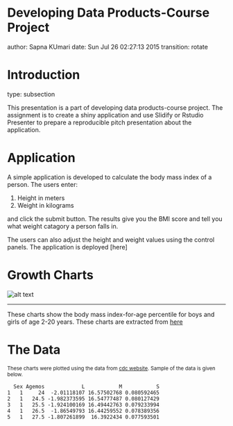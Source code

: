 Developing Data Products-Course Project
========================================================
author: Sapna KUmari
date: Sun Jul 26 02:27:13 2015
transition: rotate

Introduction
========================================================
type: subsection

This presentation is a part of developing data products-course project. The assignment is to create a shiny application and use Slidify or Rstudio Presenter to prepare a reproducible pitch presentation about the application.

Application
========================================================

A simple application is developed to calculate the body mass index of a person. The users enter:

1. Height in meters
2. Weight in kilograms

and click the submit button. The results give you the BMI score and tell you what weight catagory a person falls in. 

The users can also adjust the height and weight values using the control panels. The application is deployed [here]

Growth Charts
==========================================================

![alt text](fig1.png)

***

These charts show the body mass index-for-age percentile for boys and girls of age 2-20 years. These charts are extracted from [here](http://www.medicalnewstoday.com/images/articles/292/292304/bmi-for-age-percentiles-for-boys-and-girls.png)

The Data
===============================================================================

<small>These charts were plotted using the data from [cdc website](http://www.cdc.gov/growthcharts/data/zscore/bmiagerev.csv). Sample of the data is given below.</small>


```
  Sex Agemos            L           M           S
1   1     24  -2.01118107 16.57502768 0.080592465
2   1   24.5 -1.982373595 16.54777487 0.080127429
3   1   25.5 -1.924100169 16.49442763 0.079233994
4   1   26.5  -1.86549793 16.44259552 0.078389356
5   1   27.5 -1.807261899  16.3922434 0.077593501
```
 


